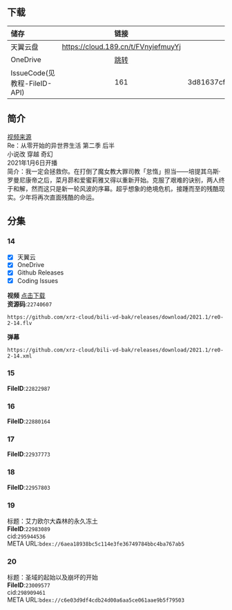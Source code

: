 ## 下载

储存 | 链接 | 密码
:----------- | :-----------: | -----------:
 天翼云盘        |     https://cloud.189.cn/t/FVnyiefmuyYj    |       0kfs
 OneDrive | [跳转](https://xrzcloud-my.sharepoint.com/:f:/g/personal/xrz_xrzyun_ml/EpsO4WLksrlGh0gKfM7KAgYBKpPPX97eQ5zjttvd7XAS4A?e=bWLb5w) | zXf^C9VF
 IssueCode(见 教程-FileID-API) | 161 | 3d81637cf09027ffa006d707419a899e2f3f4cca

## 简介
[视频来源](https://www.bilibili.com/bangumi/media/md28232073)  
Re：从零开始的异世界生活 第二季 后半  
小说改 穿越 奇幻  
2021年1月6日开播  
简介：我一定会拯救你。在打倒了魔女教大罪司教「怠惰」担当——培提其乌斯·罗曼尼康帝之后，菜月昴和爱蜜莉雅又得以重新开始。克服了艰难的诀别，两人终于和解，然而这只是新一轮风波的序幕。超乎想象的绝境危机，接踵而至的残酷现实。少年将再次直面残酷的命运。  
## 分集
### 14
- [x] 天翼云
- [x] OneDrive
- [x] Github Releases
- [x] Coding Issues

**视频**   [点击下载](https://github.com/xrz-cloud/bili-vd-bak/releases/download/2021.1/re0-2-14.flv)  
**资源码**:`22740607`  
```
https://github.com/xrz-cloud/bili-vd-bak/releases/download/2021.1/re0-2-14.flv
```
**弹幕**
```
https://github.com/xrz-cloud/bili-vd-bak/releases/download/2021.1/re0-2-14.xml
```
### 15
**FileID**:`22822987`
### 16
**FileID**:`22880164`
### 17
**FileID**:`22937773`
### 18
**FileID**:`22957803`
### 19
标题：艾力欧尔大森林的永久冻土  
**FileID**:`22983089`  
cid:`295944536`  
META URL:`bdex://6aea18938bc5c114e3fe36749784bbc4ba767ab5`  
### 20
标题：圣域的起始以及崩坏的开始  
**FileID**:`23009577`  
cid:`298909461`  
META URL:`bdex://c6e03d9df4cdb24d00a6aa5ce061aae9b5f79503`  